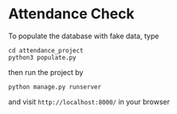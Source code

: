 # Attendance Check

To populate the database with fake data, type

    cd attendance_project
    python3 populate.py

then run the project by

    python manage.py runserver

and visit `http://localhost:8000/` in your browser